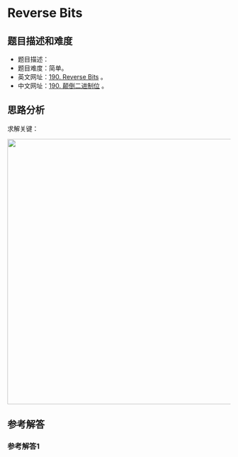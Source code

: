 # Reverse Bits

## 题目描述和难度
+ 题目描述：
+ 题目难度：简单。
+ 英文网址：[190. Reverse Bits](https://leetcode.com/problems/reverse-bits/description/)  。
+ 中文网址：[190. 颠倒二进制位](https://leetcode-cn.com/problems/reverse-bits/description/)  。
## 思路分析
求解关键：

<img src="https://liweiwei1419.github.io/images/leetcode-solution/" width="600">

## 参考解答
### 参考解答1

```java

```